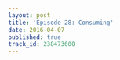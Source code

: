 ```yaml
---
layout: post
title: 'Episode 28: Consuming'
date: 2016-04-07
published: true
track_id: 238473600
---
```

<div class='list post-player' track='{{page.track_id}}'></div>